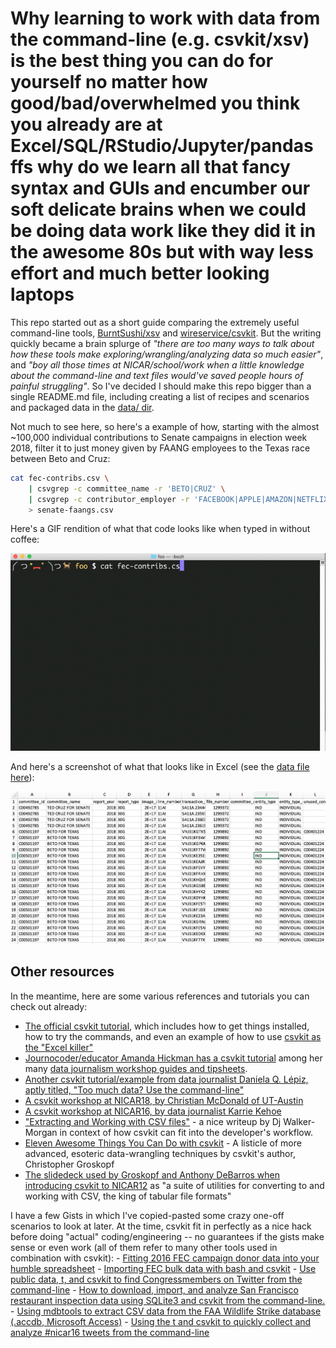 # Why learning to work with data from the command-line (e.g. csvkit/xsv) is the best thing you can do for yourself no matter how good/bad/overwhelmed you think you already are at Excel/SQL/RStudio/Jupyter/pandas ffs why do we learn all that fancy syntax and GUIs and encumber our soft delicate brains when we could be doing data work like they did it in the awesome 80s but with way less effort and much better looking laptops


This repo started out as a short guide comparing the extremely useful command-line tools, [BurntSushi/xsv](https://github.com/BurntSushi/xsv) and [wireservice/csvkit](https://github.com/wireservice/csvkit). But the writing quickly became a brain splurge of *"there are too many ways to talk about how these tools make exploring/wrangling/analyzing data so much easier"*, and *"boy all those times at NICAR/school/work when a little knowledge about the command-line and text files would've saved people hours of painful struggling"*. So I've decided I should make this repo bigger than a single README.md file, including creating a list of recipes and scenarios and packaged data in the [data/ dir](data/). 

Not much to see here, so here's a example of how, starting with the almost ~100,000 individual contributions to Senate campaigns in election week 2018, filter it to just money given by FAANG employees to the Texas race between Beto and Cruz:

```sh
cat fec-contribs.csv \
    | csvgrep -c committee_name -r 'BETO|CRUZ' \
    | csvgrep -c contributor_employer -r 'FACEBOOK|APPLE|AMAZON|NETFLIX|GOOGLE' \
    > senate-faangs.csv
```

Here's a GIF rendition of what that code looks like when typed in without coffee:

![gif me typing](content/images/csvkit-filter-texas-senate-fec.gif)

And here's a screenshot of what that looks like in Excel (see the [data file here](data/results/senate-faangs.csv)):

<img src="content/images/senate-faangs-csv-crop.png" alt="senate-faangs-csv-crop.png">




## Other resources

In the meantime, here are some various references and tutorials you can check out already:

- [The official csvkit tutorial](https://csvkit.readthedocs.io/en/latest/tutorial.html), which includes how to get things installed, how to try the commands, and even an example of how to use [csvkit as the "Excel killer"](https://csvkit.readthedocs.io/en/latest/tutorial/1_getting_started.html#in2csv-the-excel-killer)
- [Journocoder/educator Amanda Hickman has a csvkit tutorial](https://github.com/amandabee/workshops/wiki/Tutorial:-Using-CSVkit) among her many [data journalism workshop guides and tipsheets](https://github.com/amandabee/workshops/wiki).
- [Another csvkit tutorial/example from data journalist Daniela Q. Lépiz, aptly titled, "Too much data? Use the command-line"](http://code4sa.org/2016/08/02/too-much-data.html)
- [A csvkit workshop at NICAR18, by Christian McDonald of UT-Austin](https://github.com/utdata/csvkit-nicar2018)
- [A csvkit workshop at NICAR16, by data journalist Karrie Kehoe](https://github.com/KarrieK/NICAR16)
- ["Extracting and Working with CSV files"](https://www.compose.com/articles/comma-values-2-extracting-and-working-with-csv-files/) - a nice writeup by Dj Walker-Morgan in context of how csvkit can fit into the developer's workflow.
- [Eleven Awesome Things You Can Do with csvkit](https://source.opennews.org/articles/eleven-awesome-things-you-can-do-csvkit/) - A listicle of more advanced, esoteric data-wrangling techniques by csvkit's author, Christopher Groskopf
- [The slidedeck used by Groskopf and Anthony DeBarros when introducing csvkit to NICAR12](https://docs.google.com/presentation/d/16ngCYeN37gbiIxOKPHCyQ1i5foT-uwcKkVVIgeZlIAE/present?slide=id.i0) as "a suite of utilities for converting to and working with CSV, the king of tabular file formats"

I have a few Gists in which I've copied-pasted some crazy one-off scenarios to look at later. At the time, csvkit fit in perfectly as a nice hack before doing "actual" coding/engineering -- no guarantees if the gists make sense or even work (all of them refer to many other tools used in combination with csvkit):
    - [Fitting 2016 FEC campaign donor data into your humble spreadsheet](https://gist.github.com/dannguyen/b5e7639888115cc8c9ad6a1220ee1226)
    - [Importing FEC bulk data with bash and csvkit](https://gist.github.com/dannguyen/bbcce20fd62c44f960760bfb19ab837e)
    - [Use public data, t, and csvkit to find Congressmembers on Twitter from the command-line](https://gist.github.com/dannguyen/b815e66226955bf82a15) 
    - [How to download, import, and analyze San Francisco restaurant inspection data using SQLite3 and csvkit from the command-line.](https://gist.github.com/dannguyen/c9dd7afc4300ae8715d8)
    - [Using mdbtools to extract CSV data from the FAA Wildlife Strike database (.accdb, Microsoft Access)](https://gist.github.com/dannguyen/4caf05f4a27775e0a550cd0a4f3fa21f)
    - [Using the t and csvkit to quickly collect and analyze #nicar16 tweets from the command-line](https://gist.github.com/dannguyen/7c592c4559ee64f753e5)

